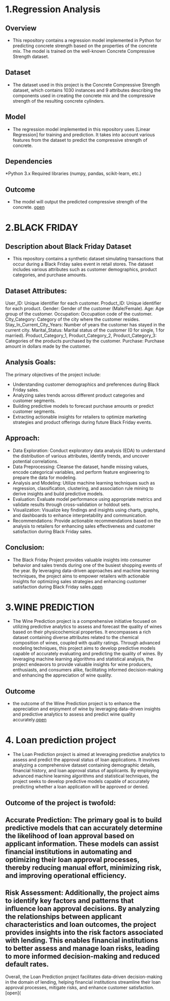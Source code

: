 # 1.Regression Analysis
## Overview
* This repository contains a regression model implemented in Python for predicting concrete strength based on the properties of the concrete mix. The model is trained on the well-known Concrete Compressive Strength dataset.

## Dataset
* The dataset used in this project is the Concrete Compressive Strength dataset, which contains 1030 instances and 9 attributes describing the components used in creating the concrete mix and the compressive strength of the resulting concrete cylinders.

## Model
* The regression model implemented in this repository uses [Linear Regression] for training and prediction. It takes into account various features from the dataset to predict the compressive strength of concrete.

## Dependencies
*Python 3.x
Required libraries (numpy, pandas, scikit-learn, etc.)
## Outcome
* The model will output the predicted compressive strength of the concrete.
[open](https://github.com/PrernaSinha15/REGRESSION/blob/main/Regression%20model%20.ipynb)


# 2.BLACK FRIDAY
## Description about Black Friday Dataset
* This repository contains a synthetic dataset simulating transactions that occur during a Black Friday sales event in retail stores. The dataset includes various attributes such as customer demographics, product categories, and purchase amounts.

## Dataset Attributes:

User_ID: Unique identifier for each customer.
Product_ID: Unique identifier for each product.
Gender: Gender of the customer (Male/Female).
Age: Age group of the customer.
Occupation: Occupation code of the customer.
City_Category: Category of the city where the customer resides.
Stay_In_Current_City_Years: Number of years the customer has stayed in the current city.
Marital_Status: Marital status of the customer (0 for single, 1 for married).
Product_Category_1, Product_Category_2, Product_Category_3: Categories of the products purchased by the customer.
Purchase: Purchase amount in dollars made by the customer.

## Analysis Goals:
The primary objectives of the project include:

* Understanding customer demographics and preferences during Black Friday sales.
* Analyzing sales trends across different product categories and customer segments.
* Building predictive models to forecast purchase amounts or predict customer segments.
* Extracting actionable insights for retailers to optimize marketing strategies and product offerings during future Black Friday events.
## Approach:

* Data Exploration: Conduct exploratory data analysis (EDA) to understand the distribution of various attributes, identify trends, and uncover potential correlations.
* Data Preprocessing: Cleanse the dataset, handle missing values, encode categorical variables, and perform feature engineering to prepare the data for modeling.
* Analysis and Modeling: Utilize machine learning techniques such as regression, classification, clustering, and association rule mining to derive insights and build predictive models.
* Evaluation: Evaluate model performance using appropriate metrics and validate results through cross-validation or holdout sets.
* Visualization: Visualize key findings and insights using charts, graphs, and dashboards to enhance interpretability and communication.
* Recommendations: Provide actionable recommendations based on the analysis to retailers for enhancing sales effectiveness and customer satisfaction during Black Friday sales.
## Conclusion:
* The Black Friday Project provides valuable insights into consumer behavior and sales trends during one of the busiest shopping events of the year. By leveraging data-driven approaches and machine learning techniques, the project aims to empower retailers with actionable insights for optimizing sales strategies and enhancing customer satisfaction during Black Friday sales.[open](https://github.com/PrernaSinha15/REGRESSION/blob/main/BlackFriday.ipynb)
# 3.WINE PREDICTION
* The Wine Prediction project is a comprehensive initiative focused on utilizing predictive analytics to assess and forecast the quality of wines based on their physicochemical properties. It encompasses a rich dataset containing diverse attributes related to the chemical composition of wines, coupled with quality ratings. Through advanced modeling techniques, this project aims to develop predictive models capable of accurately evaluating and predicting the quality of wines. By leveraging machine learning algorithms and statistical analysis, the project endeavors to provide valuable insights for wine producers, enthusiasts, and consumers alike, facilitating informed decision-making and enhancing the appreciation of wine quality.
## Outcome
* the outcome of the Wine Prediction project is to enhance the appreciation and enjoyment of wine by leveraging data-driven insights and predictive analytics to assess and predict wine quality accurately.[open](https://github.com/PrernaSinha15/REGRESSION/blob/main/Wine%20Prediction.ipynb)

# 4. Loan prediction project
* The Loan Prediction project is aimed at leveraging predictive analytics to assess and predict the approval status of loan applications. It involves analyzing a comprehensive dataset containing demographic details, financial history, and loan approval status of applicants. By employing advanced machine learning algorithms and statistical techniques, the project seeks to develop predictive models capable of accurately predicting whether a loan application will be approved or denied.

## Outcome of the project is twofold:

## Accurate Prediction: The primary goal is to build predictive models that can accurately determine the likelihood of loan approval based on applicant information. These models can assist financial institutions in automating and optimizing their loan approval processes, thereby reducing manual effort, minimizing risk, and improving operational efficiency.

## Risk Assessment: Additionally, the project aims to identify key factors and patterns that influence loan approval decisions. By analyzing the relationships between applicant characteristics and loan outcomes, the project provides insights into the risk factors associated with lending. This enables financial institutions to better assess and manage loan risks, leading to more informed decision-making and reduced default rates.

Overall, the Loan Prediction project facilitates data-driven decision-making in the domain of lending, helping financial institutions streamline their loan approval processes, mitigate risks, and enhance customer satisfaction.[open](

